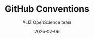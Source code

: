 ---
title: GitHub Conventions
author: VLIZ OpenScience team
date: 2025-02-06
category: Jekyll
layout: post
permalink: /documentation/conventions/gh/
has_children: true
---
